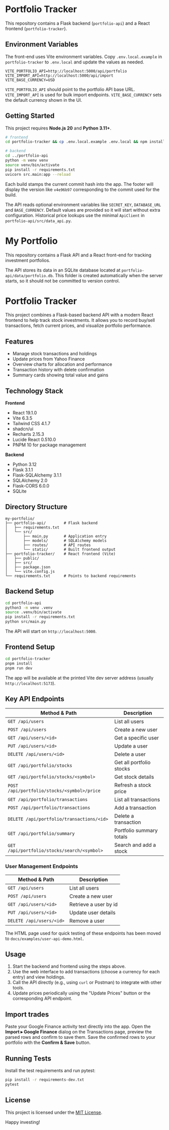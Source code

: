 # Portfolio Tracker

This repository contains a Flask backend (`portfolio-api`) and a React frontend (`portfolio-tracker`).

## Environment Variables

The front-end uses Vite environment variables. Copy `.env.local.example` in `portfolio-tracker` to `.env.local` and update the values as needed.

```
VITE_PORTFOLIO_API=http://localhost:5000/api/portfolio
VITE_IMPORT_API=http://localhost:5000/api/import
VITE_BASE_CURRENCY=USD
```

`VITE_PORTFOLIO_API` should point to the portfolio API base URL.
`VITE_IMPORT_API` is used for bulk import endpoints.
`VITE_BASE_CURRENCY` sets the default currency shown in the UI.

## Getting Started

This project requires **Node.js 20** and **Python 3.11+**.

```bash
# frontend
cd portfolio-tracker && cp .env.local.example .env.local && npm install && npm run dev

# backend
cd ../portfolio-api
python -m venv venv
source venv/bin/activate
pip install -r requirements.txt
uvicorn src.main:app --reload
```

Each build stamps the current commit hash into the app. The footer will display
the version like `v4e96b97` corresponding to the commit used for the build.

The API reads optional environment variables like `SECRET_KEY`, `DATABASE_URL` and `BASE_CURRENCY`. Default values are provided so it will start without extra configuration. Historical price lookups use the minimal `ApiClient` in `portfolio-api/src/data_api.py`.

# My Portfolio

This repository contains a Flask API and a React front-end for tracking investment portfolios.

The API stores its data in an SQLite database located at `portfolio-api/data/portfolio.db`. This folder is created automatically when the server starts, so it should not be committed to version control.

# Portfolio Tracker

This project combines a Flask-based backend API with a modern React frontend to help track stock investments. It allows you to record buy/sell transactions, fetch current prices, and visualize portfolio performance.

## Features

- Manage stock transactions and holdings
- Update prices from Yahoo Finance
- Overview charts for allocation and performance
- Transaction history with delete confirmation
- Summary cards showing total value and gains

## Technology Stack

**Frontend**

- React 19.1.0
- Vite 6.3.5
- Tailwind CSS 4.1.7
- shadcn/ui
- Recharts 2.15.3
- Lucide React 0.510.0
- PNPM 10 for package management

**Backend**

- Python 3.12
- Flask 3.1.1
- Flask-SQLAlchemy 3.1.1
- SQLAlchemy 2.0
- Flask-CORS 6.0.0
- SQLite

## Directory Structure

```
my-portfolio/
├── portfolio-api/        # Flask backend
│   ├── requirements.txt
│   └── src/
│       ├── main.py       # Application entry
│       ├── models/       # SQLAlchemy models
│       ├── routes/       # API routes
│       └── static/       # Built frontend output
├── portfolio-tracker/    # React frontend (Vite)
│   ├── public/
│   ├── src/
│   ├── package.json
│   └── vite.config.js
└── requirements.txt      # Points to backend requirements
```

## Backend Setup

```bash
cd portfolio-api
python3 -m venv .venv
source .venv/bin/activate
pip install -r requirements.txt
python src/main.py
```

The API will start on `http://localhost:5000`.

## Frontend Setup

```bash
cd portfolio-tracker
pnpm install
pnpm run dev
```

The app will be available at the printed Vite dev server address (usually `http://localhost:5173`).

## Key API Endpoints

| Method & Path | Description |
|---------------|-------------|
| `GET /api/users` | List all users |
| `POST /api/users` | Create a new user |
| `GET /api/users/<id>` | Get a specific user |
| `PUT /api/users/<id>` | Update a user |
| `DELETE /api/users/<id>` | Delete a user |
| `GET /api/portfolio/stocks` | Get all portfolio stocks |
| `GET /api/portfolio/stocks/<symbol>` | Get stock details |
| `POST /api/portfolio/stocks/<symbol>/price` | Refresh a stock price |
| `GET /api/portfolio/transactions` | List all transactions |
| `POST /api/portfolio/transactions` | Add a transaction |
| `DELETE /api/portfolio/transactions/<id>` | Delete a transaction |
| `GET /api/portfolio/summary` | Portfolio summary totals |
| `GET /api/portfolio/stocks/search/<symbol>` | Search and add a stock |

### User Management Endpoints

| Method & Path | Description |
|---------------|-------------|
| `GET /api/users` | List all users |
| `POST /api/users` | Create a new user |
| `GET /api/users/<id>` | Retrieve a user by id |
| `PUT /api/users/<id>` | Update user details |
| `DELETE /api/users/<id>` | Remove a user |

The HTML page used for quick testing of these endpoints has been moved to
`docs/examples/user-api-demo.html`.

## Usage

1. Start the backend and frontend using the steps above.
2. Use the web interface to add transactions (choose a currency for each entry) and view holdings.
3. Call the API directly (e.g., using `curl` or Postman) to integrate with other tools.
4. Update prices periodically using the "Update Prices" button or the corresponding API endpoint.

## Import trades

Paste your Google Finance activity text directly into the app.
Open the **Import ▸ Google Finance** dialog on the Transactions page, preview the
parsed rows and confirm to save them. Save the confirmed rows to your portfolio
with the **Confirm & Save** button.

## Running Tests

Install the test requirements and run pytest:

```bash
pip install -r requirements-dev.txt
pytest
```

## License

This project is licensed under the [MIT License](LICENSE).

Happy investing!

